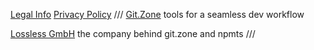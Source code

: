 [Legal Info](https://lossless.gmbh)
[Privacy Policy](https://lossless.gmbh/privacy.html)
///
[Git.Zone](https://git.zone)
<span>tools for a seamless dev workflow</span>

[Lossless GmbH](https://push.rocks)
<span>the company behind git.zone and npmts</span>
///
